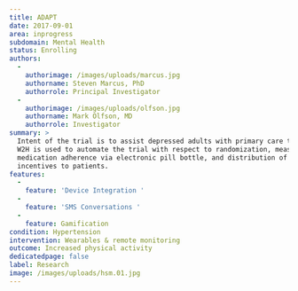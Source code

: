 ```yaml
---
title: ADAPT
date: 2017-09-01
area: inprogress
subdomain: Mental Health
status: Enrolling
authors:
  - 
    authorimage: /images/uploads/marcus.jpg
    authorname: Steven Marcus, PhD
    authorrole: Principal Investigator
  - 
    authorimage: /images/uploads/olfson.jpg
    authorname: Mark Olfson, MD
    authorrole: Investigator
summary: >
  Intent of the trial is to assist depressed adults with primary care treatment.
  W2H is used to automate the trial with respect to randomization, measurement of
  medication adherence via electronic pill bottle, and distribution of financial
  incentives to patients.
features:
  - 
    feature: 'Device Integration '
  - 
    feature: 'SMS Conversations '
  - 
    feature: Gamification
condition: Hypertension
intervention: Wearables & remote monitoring
outcome: Increased physical activity
dedicatedpage: false
label: Research
image: /images/uploads/hsm.01.jpg
---
```

